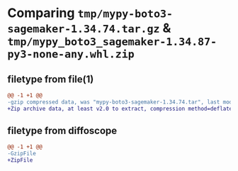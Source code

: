 # Comparing `tmp/mypy-boto3-sagemaker-1.34.74.tar.gz` & `tmp/mypy_boto3_sagemaker-1.34.87-py3-none-any.whl.zip`

## filetype from file(1)

```diff
@@ -1 +1 @@
-gzip compressed data, was "mypy-boto3-sagemaker-1.34.74.tar", last modified: Fri Mar 29 19:18:24 2024, max compression
+Zip archive data, at least v2.0 to extract, compression method=deflate
```

## filetype from diffoscope

```diff
@@ -1 +1 @@
-GzipFile
+ZipFile
```


